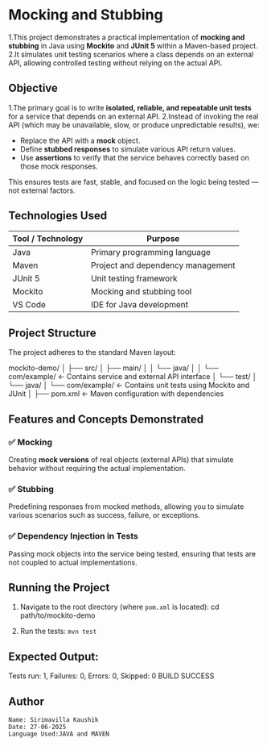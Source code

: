 
# Mocking and Stubbing

   1.This project demonstrates a practical implementation of **mocking and stubbing** in Java using **Mockito** and **JUnit 5** within a Maven-based project. 
   2.It simulates unit testing scenarios where a class depends on an external API, allowing controlled testing without relying on the actual API.
  
  ## Objective
    
  1.The primary goal is to write **isolated, reliable, and repeatable unit tests** for a service that depends on an external API. 
  2.Instead of invoking the real API (which may be unavailable, slow, or produce unpredictable results), we:

   - Replace the API with a **mock** object.
   - Define **stubbed responses** to simulate various API return values.
   - Use **assertions** to verify that the service behaves correctly based on those mock responses.

   This ensures tests are fast, stable, and focused on the logic being tested — not external factors.


  ## Technologies Used

   | Tool / Technology | Purpose                              |
   |-------------------|--------------------------------------|
   | Java              | Primary programming language         |
   | Maven             | Project and dependency management    |
   | JUnit 5           | Unit testing framework               |
   | Mockito           | Mocking and stubbing tool            |
   | VS Code           | IDE for Java development             |


  ## Project Structure

   The project adheres to the standard Maven layout:

   mockito-demo/
     │
     ├── src/
     │    ├── main/
     │    │ └── java/
     │    │ └── com/example/ ← Contains service and external API interface
     │    └── test/
     │    └── java/
     │    └── com/example/ ← Contains unit tests using Mockito and JUnit
     │
     ├── pom.xml ← Maven configuration with dependencies


   ##  Features and Concepts Demonstrated

   ### ✅ Mocking
   Creating **mock versions** of real objects (external APIs) that simulate behavior without requiring the actual implementation.

   ### ✅ Stubbing
   Predefining responses from mocked methods, allowing you to simulate various scenarios such as success, failure, or exceptions.

   ### ✅ Dependency Injection in Tests
   Passing mock objects into the service being tested, ensuring that tests are not coupled to actual implementations.

  ## Running the Project

   1. Navigate to the root directory (where `pom.xml` is located):
        cd path/to/mockito-demo

   2. Run the tests:
        `mvn test`

  ## Expected Output:
 
   Tests run: 1, Failures: 0, Errors: 0, Skipped: 0
   BUILD SUCCESS

  ##  Author
    Name: Sirimavilla Kaushik
    Date: 27-06-2025
    Language Used:JAVA and MAVEN
      

